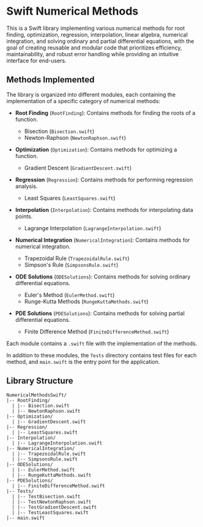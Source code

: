 # Swift Numerical Methods

This is a Swift library implementing various numerical methods for root finding, optimization, regression, interpolation, linear algebra, numerical integration, and solving ordinary and partial differential equations, with the goal of creating reusable and modular code that prioritizes efficiency, maintainability, and robust error handling while providing an intuitive interface for end-users.

## Methods Implemented

The library is organized into different modules, each containing the implementation of a specific category of numerical methods:

- **Root Finding** (`RootFinding`): Contains methods for finding the roots of a function.
  - Bisection (`Bisection.swift`)
  - Newton-Raphson (`NewtonRaphson.swift`)

- **Optimization** (`Optimization`): Contains methods for optimizing a function.
  - Gradient Descent (`GradientDescent.swift`)

- **Regression** (`Regression`): Contains methods for performing regression analysis.
  - Least Squares (`LeastSquares.swift`)

- **Interpolation** (`Interpolation`): Contains methods for interpolating data points.
  - Lagrange Interpolation (`LagrangeInterpolation.swift`)

- **Numerical Integration** (`NumericalIntegration`): Contains methods for numerical integration.
  - Trapezoidal Rule (`TrapezoidalRule.swift`)
  - Simpson's Rule (`SimpsonsRule.swift`)

- **ODE Solutions** (`ODESolutions`): Contains methods for solving ordinary differential equations.
  - Euler's Method (`EulerMethod.swift`)
  - Runge-Kutta Methods (`RungeKuttaMethods.swift`)

- **PDE Solutions** (`PDESolutions`): Contains methods for solving partial differential equations.
  - Finite Difference Method (`FiniteDifferenceMethod.swift`)

Each module contains a `.swift` file with the implementation of the methods.

In addition to these modules, the `Tests` directory contains test files for each method, and `main.swift` is the entry point for the application.

## Library Structure
```
NumericalMethodsSwift/
|-- RootFinding/
  | |-- Bisection.swift
  | |-- NewtonRaphson.swift
|-- Optimization/
  | |-- GradientDescent.swift
|-- Regression/
  | |-- LeastSquares.swift
|-- Interpolation/
  | |-- LagrangeInterpolation.swift
|-- NumericalIntegration/
  | |-- TrapezoidalRule.swift
  | |-- SimpsonsRule.swift
|-- ODESolutions/
  | |-- EulerMethod.swift
  | |-- RungeKuttaMethods.swift
|-- PDESolutions/
  | |-- FiniteDifferenceMethod.swift
|-- Tests/
  | |-- TestBisection.swift
  | |-- TestNewtonRaphson.swift
  | |-- TestGradientDescent.swift
  | |-- TestLeastSquares.swift
|-- main.swift

```
